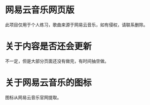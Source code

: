 # 网易云音乐网页版
此项目仅用于个人练习，歌曲来源于网易云音乐，如有侵权，请联系删除。

# 关于内容是否还会更新
不一定，但是大部分页面还没有做完，有时间抽空做。

# 关于网易云音乐的图标
图标从网易云音乐官网提取。
